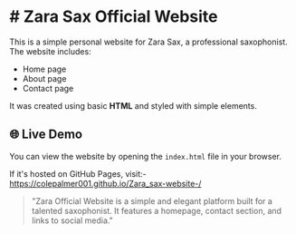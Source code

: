 # # Zara Sax Official Website

This is a simple personal website for Zara Sax, a professional saxophonist. The website includes:

- Home page
- About page
- Contact page

It was created using basic **HTML** and styled with simple elements.

## 🌐 Live Demo

You can view the website by opening the `index.html` file in your browser.

If it's hosted on GitHub Pages, visit:-
https://colepalmer001.github.io/Zara_sax-website-/
> "Zara Official Website is a simple and elegant platform built for a talented saxophonist. It features a homepage, contact section, and links to social media."

